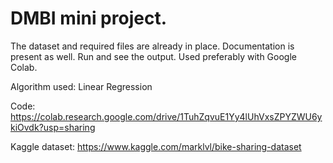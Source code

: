 # DMBI mini project.

The dataset and required files are already in place. Documentation is present as well. 
Run and see the output. Used preferably with Google Colab.

Algorithm used: Linear Regression

Code: https://colab.research.google.com/drive/1TuhZqvuE1Yy4lUhVxsZPYZWU6ykiOvdk?usp=sharing

Kaggle dataset: https://www.kaggle.com/marklvl/bike-sharing-dataset
